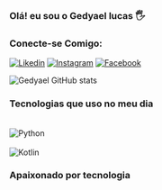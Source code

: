 ### Olá! eu sou o Gedyael lucas 🖐️

### Conecte-se Comigo:

[![Likedin](https://img.shields.io/badge/LinkedIn-0077B5?style=for-the-badge&logo=linkedin&logoColor=white)](https://www.linkedin.com/in/gedyael-lucas-162515237/)
[![Instagram](https://img.shields.io/badge/Instagram-E4405F?style=for-the-badge&logo=instagram&logoColor=white)](https://www.instagram.com/gedyaellucas/)
[![Facebook](https://img.shields.io/badge/Facebook-1877F2?style=for-the-badge&logo=facebook&logoColor=white
)](https://www.facebook.com/gedyael.lucas)

![Gedyael GitHub stats](https://github-readme-stats.vercel.app/api?username=gedyael&show_icons=true&theme=dracula)

### Tecnologias que uso no meu dia 
<div style='display: inline_block'><br/>
    <img align='center' alt='Python' src=https://img.shields.io/badge/Python-14354C?style=for-the-badge&logo=python&logoColor=white
>
</div>
<div style='display: inline_block'><br/>
    <img align='center' alt=Kotlin src="https://img.shields.io/badge/Kotlin-0095D5?&style=for-the-badge&logo=kotlin&logoColor=white" />
</div>

### Apaixonado por tecnologia
